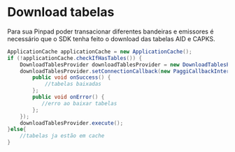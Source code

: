 # Download tabelas

Para sua Pinpad poder transacionar diferentes bandeiras e emissores é necessário que o SDK tenha feito o download das tabelas AID e CAPKS.

```java
ApplicationCache applicationCache = new ApplicationCache();
if (!applicationCache.checkIfHasTables()) {
    DownloadTablesProvider downloadTablesProvider = new DownloadTablesProvider();
    downloadTablesProvider.setConnectionCallback(new PaggiCallbackInterface() {
        public void onSuccess() {
            //tabelas baixadas
        };
        public void onError() {
           //erro ao baixar tabelas
        };
    });
    downloadTablesProvider.execute();
}else{
    //tabelas ja estão em cache
}
```
